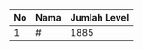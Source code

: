 | No | Nama            | Jumlah Level |
|----|-----------------|--------------|
| 1  | #    |    1885        |
